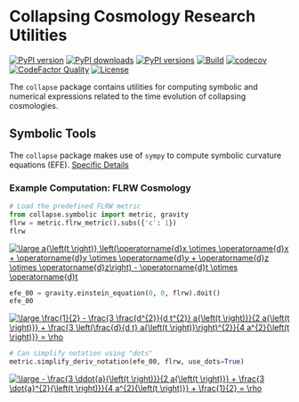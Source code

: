 # Collapsing Cosmology Research Utilities
[![PyPI version](https://img.shields.io/pypi/v/collapse)](https://pypi.org/project/collapse/)
[![PyPI downloads](https://img.shields.io/pypi/dm/collapse)](https://pypi.org/project/collapse/)
[![PyPI versions](https://img.shields.io/pypi/pyversions/collapse)](https://pypi.org/project/collapse/)
[![Build](https://img.shields.io/travis/JWKennington/collapse)](https://pypi.org/project/collapse/)
[![codecov](https://codecov.io/gh/JWKennington/collapse/branch/master/graph/badge.svg?token=G418VYV5LR)](undefined)
[![CodeFactor Quality](https://img.shields.io/codefactor/grade/github/JWKennington/collapse?&label=codefactor)](https://pypi.org/project/collapse/)
[![License](https://img.shields.io/github/license/JWKennington/collapse?color=magenta&label=License)](https://pypi.org/project/collapse/)



The `collapse` package contains utilities for computing symbolic and numerical expressions related to the time evolution
of collapsing cosmologies. 


## Symbolic Tools
The `collapse` package makes use of `sympy` to compute symbolic curvature equations (EFE).
[Specific Details](./collapse/symbolic/README.md)

### Example Computation: FLRW Cosmology

```python
# Load the predefined FLRW metric
from collapse.symbolic import metric, gravity
flrw = metric.flrw_metric().subs({'c': 1})
flrw
```

<a href="https://www.codecogs.com/eqnedit.php?latex=\large&space;a{\left(t&space;\right)}&space;\left(\operatorname{d}x&space;\otimes&space;\operatorname{d}x&space;&plus;&space;\operatorname{d}y&space;\otimes&space;\operatorname{d}y&space;&plus;&space;\operatorname{d}z&space;\otimes&space;\operatorname{d}z\right)&space;-&space;\operatorname{d}t&space;\otimes&space;\operatorname{d}t" target="_blank"><img src="https://latex.codecogs.com/svg.latex?\large&space;a{\left(t&space;\right)}&space;\left(\operatorname{d}x&space;\otimes&space;\operatorname{d}x&space;&plus;&space;\operatorname{d}y&space;\otimes&space;\operatorname{d}y&space;&plus;&space;\operatorname{d}z&space;\otimes&space;\operatorname{d}z\right)&space;-&space;\operatorname{d}t&space;\otimes&space;\operatorname{d}t" title="\large a{\left(t \right)} \left(\operatorname{d}x \otimes \operatorname{d}x + \operatorname{d}y \otimes \operatorname{d}y + \operatorname{d}z \otimes \operatorname{d}z\right) - \operatorname{d}t \otimes \operatorname{d}t" /></a>
<!-- $a{\left(t \right)} \left(\operatorname{d}x \otimes \operatorname{d}x + \operatorname{d}y \otimes \operatorname{d}y + \operatorname{d}z \otimes \operatorname{d}z\right) - \operatorname{d}t \otimes \operatorname{d}t$ -->


```python
efe_00 = gravity.einstein_equation(0, 0, flrw).doit()
efe_00
```

<a href="https://www.codecogs.com/eqnedit.php?latex=\large&space;\frac{1}{2}&space;-&space;\frac{3&space;\frac{d^{2}}{d&space;t^{2}}&space;a{\left(t&space;\right)}}{2&space;a{\left(t&space;\right)}}&space;&plus;&space;\frac{3&space;\left(\frac{d}{d&space;t}&space;a{\left(t&space;\right)}\right)^{2}}{4&space;a^{2}{\left(t&space;\right)}}&space;=&space;\rho" target="_blank"><img src="https://latex.codecogs.com/svg.latex?\large&space;\frac{1}{2}&space;-&space;\frac{3&space;\frac{d^{2}}{d&space;t^{2}}&space;a{\left(t&space;\right)}}{2&space;a{\left(t&space;\right)}}&space;&plus;&space;\frac{3&space;\left(\frac{d}{d&space;t}&space;a{\left(t&space;\right)}\right)^{2}}{4&space;a^{2}{\left(t&space;\right)}}&space;=&space;\rho" title="\large \frac{1}{2} - \frac{3 \frac{d^{2}}{d t^{2}} a{\left(t \right)}}{2 a{\left(t \right)}} + \frac{3 \left(\frac{d}{d t} a{\left(t \right)}\right)^{2}}{4 a^{2}{\left(t \right)}} = \rho" /></a>
<!-- $\frac{1}{2} - \frac{3 \frac{d^{2}}{d t^{2}} a{\left(t \right)}}{2 a{\left(t \right)}} + \frac{3 \left(\frac{d}{d t} a{\left(t \right)}\right)^{2}}{4 a^{2}{\left(t \right)}} = \rho$ -->


```python
# Can simplify notation using "dots"
metric.simplify_deriv_notation(efe_00, flrw, use_dots=True)
```

<a href="https://www.codecogs.com/eqnedit.php?latex=\large&space;-&space;\frac{3&space;\ddot{a}{\left(t&space;\right)}}{2&space;a{\left(t&space;\right)}}&space;&plus;&space;\frac{3&space;\dot{a}^{2}{\left(t&space;\right)}}{4&space;a^{2}{\left(t&space;\right)}}&space;&plus;&space;\frac{1}{2}&space;=&space;\rho" target="_blank"><img src="https://latex.codecogs.com/svg.latex?\large&space;-&space;\frac{3&space;\ddot{a}{\left(t&space;\right)}}{2&space;a{\left(t&space;\right)}}&space;&plus;&space;\frac{3&space;\dot{a}^{2}{\left(t&space;\right)}}{4&space;a^{2}{\left(t&space;\right)}}&space;&plus;&space;\frac{1}{2}&space;=&space;\rho" title="\large - \frac{3 \ddot{a}{\left(t \right)}}{2 a{\left(t \right)}} + \frac{3 \dot{a}^{2}{\left(t \right)}}{4 a^{2}{\left(t \right)}} + \frac{1}{2} = \rho" /></a>
<!-- $- \frac{3 \ddot{a}{\left(t \right)}}{2 a{\left(t \right)}} + \frac{3 \dot{a}^{2}{\left(t \right)}}{4 a^{2}{\left(t \right)}} + \frac{1}{2} = \rho$ -->

